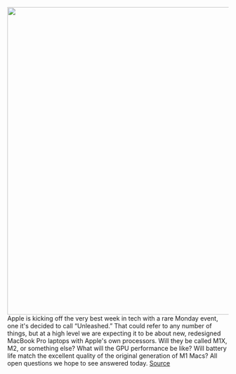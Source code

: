 <img src='https://cdn.vox-cdn.com/thumbor/myCOpftHcdlD5FAffWzZOjnw3Zk=/0x0:2066x1324/1200x675/filters:focal(889x273:1219x603)/cdn.vox-cdn.com/uploads/chorus_image/image/70011639/Screen_Shot_2021_10_14_at_9.13.21_AM.0.png' width='700px' /><br/>
Apple is kicking off the very best week in tech with a rare Monday event, one it's decided to call “Unleashed.” That could refer to any number of things, but at a high level we are expecting it to be about new, redesigned MacBook Pro laptops with Apple's own processors. Will they be called M1X, M2, or something else? What will the GPU performance be like? Will battery life match the excellent quality of the original generation of M1 Macs? All open questions we hope to see answered today.
<a href='https://www.theverge.com/2021/10/18/22731639/apple-2021-macbook-pro-unleashed-keynote-live-blog'> Source <a/>